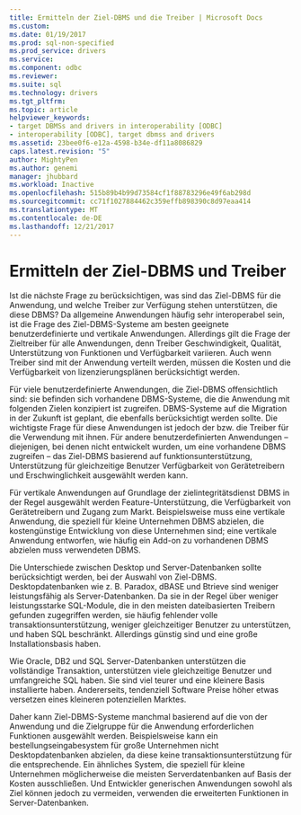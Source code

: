 ```yaml
---
title: Ermitteln der Ziel-DBMS und die Treiber | Microsoft Docs
ms.custom: 
ms.date: 01/19/2017
ms.prod: sql-non-specified
ms.prod_service: drivers
ms.service: 
ms.component: odbc
ms.reviewer: 
ms.suite: sql
ms.technology: drivers
ms.tgt_pltfrm: 
ms.topic: article
helpviewer_keywords:
- target DBMSs and drivers in interoperability [ODBC]
- interoperability [ODBC], target dbmss and drivers
ms.assetid: 23bee0f6-e12a-4598-b34e-df11a8086829
caps.latest.revision: "5"
author: MightyPen
ms.author: genemi
manager: jhubbard
ms.workload: Inactive
ms.openlocfilehash: 515b89b4b99d73584cf1f88783296e49f6ab298d
ms.sourcegitcommit: cc71f1027884462c359effb898390c8d97eaa414
ms.translationtype: MT
ms.contentlocale: de-DE
ms.lasthandoff: 12/21/2017
---
```

# <a name="determining-the-target-dbmss-and-drivers"></a>Ermitteln der Ziel-DBMS und Treiber
Ist die nächste Frage zu berücksichtigen, was sind das Ziel-DBMS für die Anwendung, und welche Treiber zur Verfügung stehen unterstützen, die diese DBMS? Da allgemeine Anwendungen häufig sehr interoperabel sein, ist die Frage des Ziel-DBMS-Systeme am besten geeignete benutzerdefinierte und vertikale Anwendungen. Allerdings gilt die Frage der Zieltreiber für alle Anwendungen, denn Treiber Geschwindigkeit, Qualität, Unterstützung von Funktionen und Verfügbarkeit variieren. Auch wenn Treiber sind mit der Anwendung verteilt werden, müssen die Kosten und die Verfügbarkeit von lizenzierungsplänen berücksichtigt werden.  
  
 Für viele benutzerdefinierte Anwendungen, die Ziel-DBMS offensichtlich sind: sie befinden sich vorhandene DBMS-Systeme, die die Anwendung mit folgenden Zielen konzipiert ist zugreifen. DBMS-Systeme auf die Migration in der Zukunft ist geplant, die ebenfalls berücksichtigt werden sollte. Die wichtigste Frage für diese Anwendungen ist jedoch der bzw. die Treiber für die Verwendung mit ihnen. Für andere benutzerdefinierten Anwendungen – diejenigen, bei denen nicht entwickelt wurden, um eine vorhandene DBMS zugreifen – das Ziel-DBMS basierend auf funktionsunterstützung, Unterstützung für gleichzeitige Benutzer Verfügbarkeit von Gerätetreibern und Erschwinglichkeit ausgewählt werden kann.  
  
 Für vertikale Anwendungen auf Grundlage der zielintegritätsdienst DBMS in der Regel ausgewählt werden Feature-Unterstützung, die Verfügbarkeit von Gerätetreibern und Zugang zum Markt. Beispielsweise muss eine vertikale Anwendung, die speziell für kleine Unternehmen DBMS abzielen, die kostengünstige Entwicklung von diese Unternehmen sind; eine vertikale Anwendung entworfen, wie häufig ein Add-on zu vorhandenen DBMS abzielen muss verwendeten DBMS.  
  
 Die Unterschiede zwischen Desktop und Server-Datenbanken sollte berücksichtigt werden, bei der Auswahl von Ziel-DBMS. Desktopdatenbanken wie z. B. Paradox, dBASE und Btrieve sind weniger leistungsfähig als Server-Datenbanken. Da sie in der Regel über weniger leistungsstarke SQL-Module, die in den meisten dateibasierten Treibern gefunden zugegriffen werden, sie häufig fehlender volle transaktionsunterstützung, weniger gleichzeitiger Benutzer zu unterstützen, und haben SQL beschränkt. Allerdings günstig sind und eine große Installationsbasis haben.  
  
 Wie Oracle, DB2 und SQL Server-Datenbanken unterstützen die vollständige Transaktion, unterstützen viele gleichzeitige Benutzer und umfangreiche SQL haben. Sie sind viel teurer und eine kleinere Basis installierte haben. Andererseits, tendenziell Software Preise höher etwas versetzen eines kleineren potenziellen Marktes.  
  
 Daher kann Ziel-DBMS-Systeme manchmal basierend auf die von der Anwendung und die Zielgruppe für die Anwendung erforderlichen Funktionen ausgewählt werden. Beispielsweise kann ein bestellungseingabesystem für große Unternehmen nicht Desktopdatenbanken abzielen, da diese keine transaktionsunterstützung für die entsprechende. Ein ähnliches System, die speziell für kleine Unternehmen möglicherweise die meisten Serverdatenbanken auf Basis der Kosten ausschließen. Und Entwickler generischen Anwendungen sowohl als Ziel können jedoch zu vermeiden, verwenden die erweiterten Funktionen in Server-Datenbanken.
